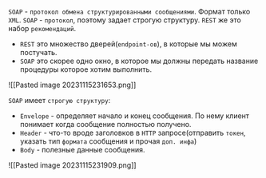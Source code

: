 `SOAP` - `протокол обмена структурированными сообщениями`. Формат только `XML`.
`SOAP` - `протокол`, поэтому задает строгую структуру. `REST` же это набор `рекомендаций`.

- `REST` это множество дверей(`endpoint-ов`), в которые мы можем постучать.
- `SOAP` это скорее одно окно, в которое мы должны передать название процедуры которое хотим выполнить.

![[Pasted image 20231115231653.png]]

`SOAP` имеет `строгую структуру`:
- `Envelope` - определяет начало и конец сообщения. По нему клиент понимает когда сообщение полностью получено.
- `Header` - что-то вроде заголовков в `HTTP` запросе(отправить `токен`, указать тип `формата` сообщения и прочая `доп. инфа`)
- `Body` - полезные данные сообщения.

![[Pasted image 20231115231909.png]]


